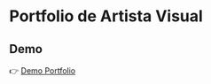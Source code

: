 # Portfolio de Artista Visual

## Demo
:point_right: [Demo Portfolio](https://diegoalzuet.github.io/Interbanking/)
